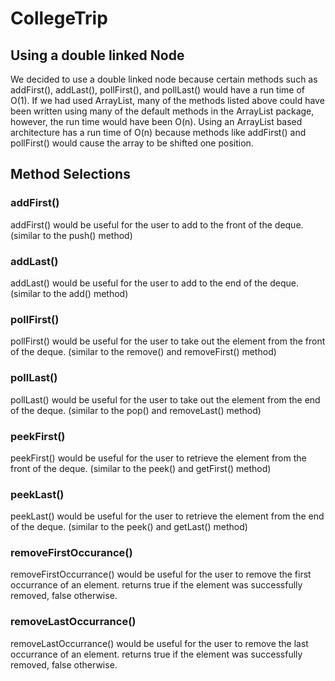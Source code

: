 # CollegeTrip

## Using a double linked Node
  
  We decided to use a double linked node because certain methods such as addFirst(), addLast(), pollFirst(), and pollLast() would have a run time of O(1). If we had used ArrayList, many of the methods listed above could have been written using many of the default methods in the ArrayList package, however, the run time would have been O(n). Using an ArrayList based architecture has a run time of O(n) because methods like addFirst() and pollFirst() would cause the array to be shifted one position.
  
## Method Selections
  
  
  ### addFirst()
  addFirst() would be useful for the user to add to the front of the deque. (similar to the push() method)
  
  ### addLast()
  addLast() would be useful for the user to add to the end of the deque. (similar to the add() method)
  
  ### pollFirst()
  pollFirst() would be useful for the user to take out the element from the front of the deque. (similar to the remove() and removeFirst() method)
  
  ### pollLast()
  pollLast() would be useful for the user to take out the element from the end of the deque. (similar to the pop() and removeLast() method)
  
  ### peekFirst()
  peekFirst() would be useful for the user to retrieve the element from the front of the deque. (similar to the peek() and getFirst() method)
  
  ### peekLast()
  peekLast() would be useful for the user to retrieve the element from the end of the deque. (similar to the peek() and getLast() method)
  
  ### removeFirstOccurance()
  removeFirstOccurrance() would be useful for the user to remove the first occurrance of an element. returns true if the element was successfully removed, false otherwise.
  
  ### removeLastOccurrance()
  removeLastOccurrance() would be useful for the user to remove the last occurrance of an element. returns true if the element was successfully removed, false otherwise.
